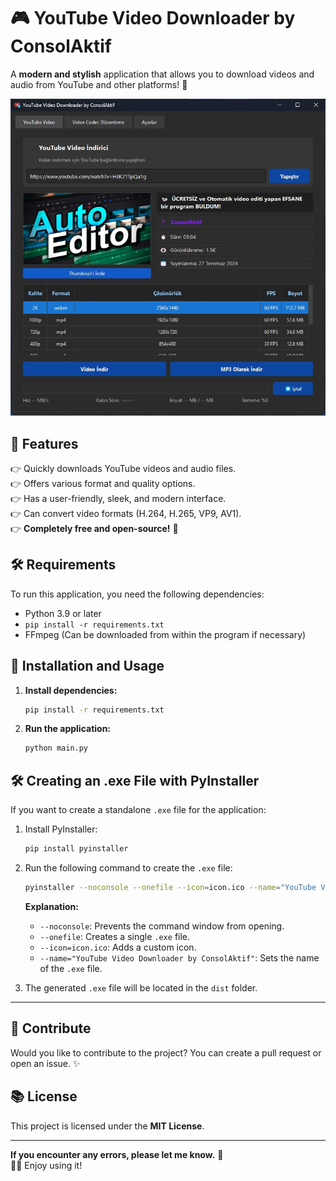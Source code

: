 # 🎮 YouTube Video Downloader by ConsolAktif

A **modern and stylish** application that allows you to download videos and audio from YouTube and other platforms! 🚀

![Screenshot](img/screenshot.jpg) 

## 📌 Features

👉 Quickly downloads YouTube videos and audio files.  
👉 Offers various format and quality options.  
👉 Has a user-friendly, sleek, and modern interface.  
👉 Can convert video formats (H.264, H.265, VP9, AV1).  
👉 **Completely free and open-source!** 🎉

## 🛠️ Requirements

To run this application, you need the following dependencies:

- Python 3.9 or later
- `pip install -r requirements.txt`
- FFmpeg (Can be downloaded from within the program if necessary)

## 🚀 Installation and Usage

1. **Install dependencies:**
   ```sh
   pip install -r requirements.txt
   ```
2. **Run the application:**
   ```sh
   python main.py
   ```

## 🛠️ Creating an .exe File with PyInstaller

If you want to create a standalone `.exe` file for the application:

1. Install PyInstaller:
   ```sh
   pip install pyinstaller
   ```
2. Run the following command to create the `.exe` file:

   ```sh
   pyinstaller --noconsole --onefile --icon=icon.ico --name="YouTube Video Downloader by ConsolAktif" main.py
   ```

   **Explanation:**

   - `--noconsole`: Prevents the command window from opening.
   - `--onefile`: Creates a single `.exe` file.
   - `--icon=icon.ico`: Adds a custom icon.
   - `--name="YouTube Video Downloader by ConsolAktif"`: Sets the name of the `.exe` file.

3. The generated `.exe` file will be located in the `dist` folder.

---

## 🐝 Contribute

Would you like to contribute to the project? You can create a pull request or open an issue. ✨

## 📚 License

This project is licensed under the **MIT License**.

---

**If you encounter any errors, please let me know.** 📩  
🎥🎶 Enjoy using it!
